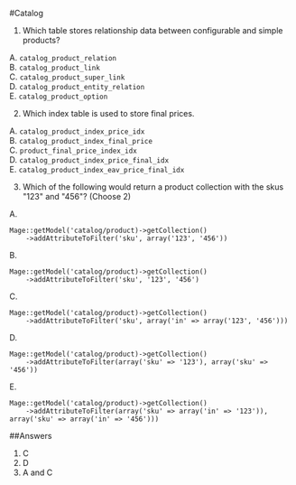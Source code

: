 #Catalog

1. Which table stores relationship data between configurable and simple products?

  A. `catalog_product_relation`  
  B. `catalog_product_link`  
  C. `catalog_product_super_link`  
  D. `catalog_product_entity_relation`  
  E. `catalog_product_option`
  
2. Which index table is used to store final prices.

  A. `catalog_product_index_price_idx`  
  B. `catalog_product_index_final_price`  
  C. `product_final_price_index_idx`  
  D. `catalog_product_index_price_final_idx`  
  E. `catalog_product_index_eav_price_final_idx`  
  
3. Which of the following would return a product collection with the skus "123" and "456"? (Choose 2)

  A.
  ```
  Mage::getModel('catalog/product)->getCollection()
      ->addAttributeToFilter('sku', array('123', '456'))
  ```
  B.  
  ```
  Mage::getModel('catalog/product)->getCollection()
      ->addAttributeToFilter('sku', '123', '456')
  ```  
  C.  
  ```
  Mage::getModel('catalog/product)->getCollection()
      ->addAttributeToFilter('sku', array('in' => array('123', '456')))
  ```  
  D.  
  ```
  Mage::getModel('catalog/product)->getCollection()
      ->addAttributeToFilter(array('sku' => '123'), array('sku' => '456'))
  ```  
  E.  
  ```
  Mage::getModel('catalog/product)->getCollection()
      ->addAttributeToFilter(array('sku' => array('in' => '123')), array('sku' => array('in' => '456')))
  ```  

##Answers
1. C  
2. D  
3. A and C
